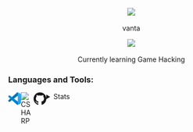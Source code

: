 <p align="center">  
<img src="https://media.discordapp.net/attachments/813341662545313832/813343404507267092/pokemon_pixel.gif">
</p>
<p align="center">
    vanta
<p align="center">  
<img src="https://komarev.com/ghpvc/?username=vantaxyz&color=grey">
</p>
    <p align="center">
</p>
<p align="center">
Currently learning Game Hacking
<p align="center">
    
### Languages and Tools:

<img align="left" alt="Visual Studio Code" width="26px" src="https://raw.githubusercontent.com/github/explore/80688e429a7d4ef2fca1e82350fe8e3517d3494d/topics/visual-studio-code/visual-studio-code.png" />
<img align="left" alt="CSHARP" width="26px" src="https://upload.wikimedia.org/wikipedia/commons/4/4f/Csharp_Logo.png" />
<img align="left" alt="GitHub" width="26px" src="https://raw.githubusercontent.com/github/explore/78df643247d429f6cc873026c0622819ad797942/topics/github/github.png" />

<details>
  <summary>Stats</summary>
  <img src="https://github-readme-stats.vercel.app/api?username=vantaxyz&show_icons=true&count_private=true&hide_title=true">
  <img src="https://github-readme-stats.vercel.app/api/top-langs/?username=vantaxyz">
</details>